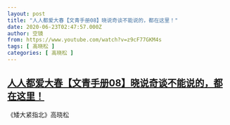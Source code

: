```yaml
---
layout: post
title: "人人都爱大春【文青手册08】晓说奇谈不能说的，都在这里！"
date: 2020-06-23T02:47:57.000Z
author: 空镜
from: https://www.youtube.com/watch?v=z9cF77GKM4s
tags: [ 高晓松 ]
categories: [ 高晓松 ]
---
```

<!--1592880477000-->
[人人都爱大春【文青手册08】晓说奇谈不能说的，都在这里！](https://www.youtube.com/watch?v=z9cF77GKM4s)
------

<div>
《矮大紧指北》高晓松
</div>

